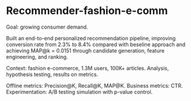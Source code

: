 # Recommender-fashion-e-comm
Goal: growing consumer demand.

Built an end-to-end personalized recommendation pipeline, 
improving conversion rate from 2.3% to 8.4% compared with beseline approach and achieving MAP@k = 0.0151 through
candidate generation, feature engineering, and ranking.

Context: fashion e-commerce, 1.3M users, 100K+ articles. Analysis, hypothesis testing, results on
metrics.

Offline metrics: Precision@K, Recall@K, MAP@K.
Business metrics: CTR.
Experimentation: A/B testing simulation with p-value control.
